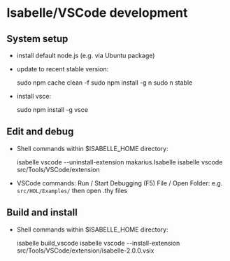 # Isabelle/VSCode development #

## System setup ##

* install default node.js (e.g. via Ubuntu package)

* update to recent stable version:

    sudo npm cache clean -f
    sudo npm install -g n
    sudo n stable

* install vsce:

    sudo npm install -g vsce


## Edit and debug ##

* Shell commands within $ISABELLE_HOME directory:

    isabelle vscode --uninstall-extension makarius.Isabelle
    isabelle vscode src/Tools/VSCode/extension

* VSCode commands:
    Run / Start Debugging (F5)
    File / Open Folder: e.g. `src/HOL/Examples/` then open .thy files


## Build and install ##

* Shell commands within $ISABELLE_HOME directory:

    isabelle build_vscode
    isabelle vscode --install-extension src/Tools/VSCode/extension/isabelle-2.0.0.vsix
